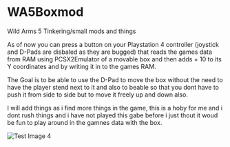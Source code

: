 # WA5Boxmod
Wild Arms 5 Tinkering/small mods and things

As of now you can press a button on your Playstation 4 controller (joystick and D-Pads are disbaled as they are bugged) that reads the games data from RAM using PCSX2Emulator of a movable box and then adds + 10 to its Y coordinates and by writing it in to the games RAM.

The Goal is to be able to use the D-Pad to move the box without the need to have the player stend next to it and also to beable so that you dont have to push it from side to side but to move it freely up and down also.

I will add things as i find more things in the game, this is a hoby for me and i dont rush things and i have not played this gabe before i just thout it woud be fun to play around in the gamnes data with the box.


![Test Image 4](https://github.com/tograh/testrepository/3DTest.png)
